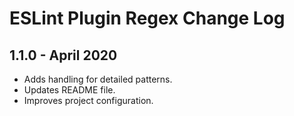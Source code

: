 # ESLint Plugin Regex Change Log

## 1.1.0 - April 2020

* Adds handling for detailed patterns.
* Updates README file.
* Improves project configuration.
